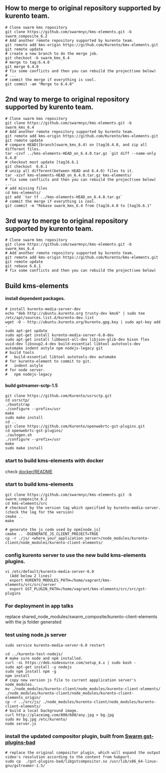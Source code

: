 How to merge to original repository supported by kurento team.
-------
```
# Clone swarm kms repository
git clone https://github.com/swarmnyc/kms-elements.git -b swarm_composite_6.2
# Add another remote repository supported by kurento team.
git remote add kms-origin https://github.com/Kurento/kms-elements.git
git remote update
# create a new branch to do the merge job.
git checkout -b swarm_kms_6.4
# merge to tag:6.4.0
git merge 6.4.0
# fix some conflicts and then you can rebuild the project(see below)
# ...
# commit the merge if everything is cool.
git commit -am "Merge to 6.4.0"
```

2nd way to merge to original repository supported by kurento team.
-------
```
# Clone swarm kms repository
git clone https://github.com/swarmnyc/kms-elements.git -b swarm_kms_6.4
# Add another remote repository supported by kurento team.
git remote add kms-origin https://github.com/Kurento/kms-elements.git
git remote update
# compare HEAD([branch]swarm_kms_6.4) on [tag]6.4.0, and zip all different files.
tar -czvf ../kms-elements-HEAD_on_6.4.0.tar.gz `git diff --name-only 6.4.0`
# checkout most update [tag]6.6.1
git checkout  6.6.1
# unzip all different(between HEAD and 6.4.0) files to it.
tar -xzvf kms-elements-HEAD_on_6.4.0.tar.gz kms-elements/
# fix some conflicts and then you can rebuild the project(see below)
...
# add missing files
cd kms-elements/
git add `tar tf ../kms-elements-HEAD_on_6.4.0.tar.gz`
# commit the merge if everything is cool.
git commit -m "Rebase swarm_kms_6.4 from [tag]6.4.0 to [tag]6.6.1"
```

3rd way to merge to original repository supported by kurento team.
-------
```
# Clone swarm kms repository
git clone https://github.com/swarmnyc/kms-elements.git -b swarm_kms_6.4
# Add another remote repository supported by kurento team.
git remote add kms-origin https://github.com/Kurento/kms-elements.git
git remote update
git rebase 6.6.1
# fix some conflicts and then you can rebuild the project(see below)

```

Build kms-elements
-------
#### install dependent packages.
```
# install kurento-media-server-dev
echo "deb http://ubuntu.kurento.org trusty-dev kms6" | sudo tee /etc/apt/sources.list.d/kurento-dev.list
wget -O - http://ubuntu.kurento.org/kurento.gpg.key | sudo apt-key add -
sudo apt-get update
sudo apt-get install kurento-media-server-6.0-dev
sudo apt-get install libboost-all-dev libjson-glib-dev bison flex uuid-dev libsoup2.4-dev build-essential libtool autotools-dev  automake indent astyle npm nodejs-legacy git
# build tools
#   build-essential libtool autotools-dev automake
# for kurento-element to commit to git.
#   indent astyle
# for node server.
#   npm nodejs-legacy
```

#### build gstreamer-sctp-1.5
```
git clone https://github.com/Kurento/usrsctp.git
cd usrsctp/
./bootstrap
./configure --prefix=/usr
make
sudo make install
cd ..
git clone https://github.com/Kurento/openwebrtc-gst-plugins.git
cd openwebrtc-gst-plugins/
./autogen.sh
./configure --prefix=/usr
make
sudo make install
```

### start to build kms-elements with docker
check [docker/README](./docker/README.md)

### start to build kms-elements
```
git clone https://github.com/swarmnyc/kms-elements.git -b swarm_composite_6.2
cd kms-elements/src
# checkout by the version tag which specified by kurento-media-server.(check the log for the version)
cmake ..
make

# generate the js code used by npm[node.js]
cmake .. -DGENERATE_JS_CLIENT_PROJECT=TRUE
cp -r ./js/ <where_your_application_server>/node_modules/kurento-client/node_modules/kurento-client-elements/
```

### config kurento server to use the new build kms-elements plugins.
```
vi /etc/default/kurento-media-server-6.0
  (Add below 2 lines)
  export KURENTO_MODULES_PATH=/home/vagrant/kms-elements/src/src/server
  export GST_PLUGIN_PATH=/home/vagrant/kms-elements/src/src/gst-plugins
```

### For deployment in app talks
replace shared_node_modules/swarm_composite/kurento-client-elements with the js folder generated


### test using node.js server
```
sudo service kurento-media-server-6.0 restart

cd ../kurento-test-nodejs/
# make sure node and npm installed.
curl -sL https://deb.nodesource.com/setup_4.x | sudo bash -
sudo apt-get install -y nodejs
sudo npm install npm -g
npm install
# copy new version js file to current appplication server's node_modules.
mv ./node_modules/kurento-client/node_modules/kurento-client-elements/ ./node_modules/kurento-client/node_modules/kurento-client-elements_origin/
cp -r ../src/js/ ./node_modules/kurento-client/node_modules/kurento-client-elements/
# build a local background image.
curl http://placeimg.com/800/600/any.jpg > bg.jpg
sudo mv bg.jpg /etc/kurento/
node server.js 
```
### install the updated compositor plugin, built from [Swarm gst-plugins-bad]
```
# replace the original compositor plugin, which will expand the output video's resolution according to the content from hubport.
sudo cp  ./gst-plugins-bad/libgstcompositor.so /usr/lib/x86_64-linux-gnu/gstreamer-1.5/
```

[Swarm gst-plugins-bad]: https://github.com/swarmnyc/gst-plugins-bad
